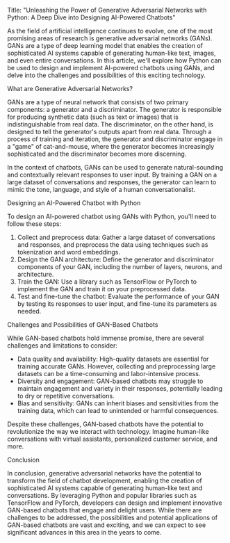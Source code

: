 Title: "Unleashing the Power of Generative Adversarial Networks with Python: A Deep Dive into Designing AI-Powered Chatbots"

As the field of artificial intelligence continues to evolve, one of the most promising areas of research is generative adversarial networks (GANs). GANs are a type of deep learning model that enables the creation of sophisticated AI systems capable of generating human-like text, images, and even entire conversations. In this article, we'll explore how Python can be used to design and implement AI-powered chatbots using GANs, and delve into the challenges and possibilities of this exciting technology.

What are Generative Adversarial Networks?

GANs are a type of neural network that consists of two primary components: a generator and a discriminator. The generator is responsible for producing synthetic data (such as text or images) that is indistinguishable from real data. The discriminator, on the other hand, is designed to tell the generator's outputs apart from real data. Through a process of training and iteration, the generator and discriminator engage in a "game" of cat-and-mouse, where the generator becomes increasingly sophisticated and the discriminator becomes more discerning.

In the context of chatbots, GANs can be used to generate natural-sounding and contextually relevant responses to user input. By training a GAN on a large dataset of conversations and responses, the generator can learn to mimic the tone, language, and style of a human conversationalist.

Designing an AI-Powered Chatbot with Python

To design an AI-powered chatbot using GANs with Python, you'll need to follow these steps:

1. Collect and preprocess data: Gather a large dataset of conversations and responses, and preprocess the data using techniques such as tokenization and word embeddings.
2. Design the GAN architecture: Define the generator and discriminator components of your GAN, including the number of layers, neurons, and architecture.
3. Train the GAN: Use a library such as TensorFlow or PyTorch to implement the GAN and train it on your preprocessed data.
4. Test and fine-tune the chatbot: Evaluate the performance of your GAN by testing its responses to user input, and fine-tune its parameters as needed.

Challenges and Possibilities of GAN-Based Chatbots

While GAN-based chatbots hold immense promise, there are several challenges and limitations to consider:

* Data quality and availability: High-quality datasets are essential for training accurate GANs. However, collecting and preprocessing large datasets can be a time-consuming and labor-intensive process.
* Diversity and engagement: GAN-based chatbots may struggle to maintain engagement and variety in their responses, potentially leading to dry or repetitive conversations.
* Bias and sensitivity: GANs can inherit biases and sensitivities from the training data, which can lead to unintended or harmful consequences.

Despite these challenges, GAN-based chatbots have the potential to revolutionize the way we interact with technology. Imagine human-like conversations with virtual assistants, personalized customer service, and more.

Conclusion

In conclusion, generative adversarial networks have the potential to transform the field of chatbot development, enabling the creation of sophisticated AI systems capable of generating human-like text and conversations. By leveraging Python and popular libraries such as TensorFlow and PyTorch, developers can design and implement innovative GAN-based chatbots that engage and delight users. While there are challenges to be addressed, the possibilities and potential applications of GAN-based chatbots are vast and exciting, and we can expect to see significant advances in this area in the years to come.